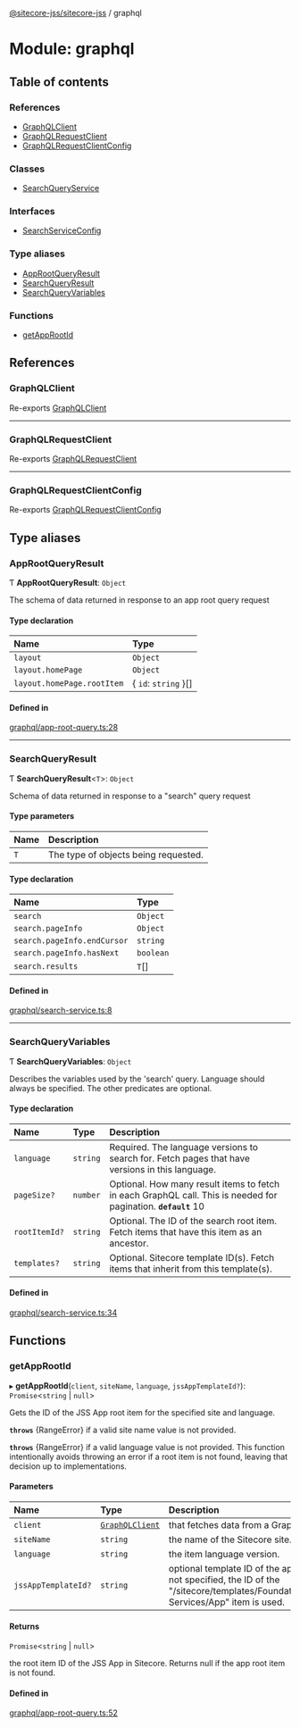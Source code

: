 [@sitecore-jss/sitecore-jss](../README.md) / graphql

# Module: graphql

## Table of contents

### References

- [GraphQLClient](graphql.md#graphqlclient)
- [GraphQLRequestClient](graphql.md#graphqlrequestclient)
- [GraphQLRequestClientConfig](graphql.md#graphqlrequestclientconfig)

### Classes

- [SearchQueryService](../classes/graphql.SearchQueryService.md)

### Interfaces

- [SearchServiceConfig](../interfaces/graphql.SearchServiceConfig.md)

### Type aliases

- [AppRootQueryResult](graphql.md#approotqueryresult)
- [SearchQueryResult](graphql.md#searchqueryresult)
- [SearchQueryVariables](graphql.md#searchqueryvariables)

### Functions

- [getAppRootId](graphql.md#getapprootid)

## References

### GraphQLClient

Re-exports [GraphQLClient](../interfaces/index.GraphQLClient.md)

___

### GraphQLRequestClient

Re-exports [GraphQLRequestClient](../classes/index.GraphQLRequestClient.md)

___

### GraphQLRequestClientConfig

Re-exports [GraphQLRequestClientConfig](index.md#graphqlrequestclientconfig)

## Type aliases

### AppRootQueryResult

Ƭ **AppRootQueryResult**: `Object`

The schema of data returned in response to an app root query request

#### Type declaration

| Name | Type |
| :------ | :------ |
| `layout` | `Object` |
| `layout.homePage` | `Object` |
| `layout.homePage.rootItem` | { `id`: `string`  }[] |

#### Defined in

[graphql/app-root-query.ts:28](https://github.com/Sitecore/jss/blob/4cefcb5a/packages/sitecore-jss/src/graphql/app-root-query.ts#L28)

___

### SearchQueryResult

Ƭ **SearchQueryResult**<`T`\>: `Object`

Schema of data returned in response to a "search" query request

#### Type parameters

| Name | Description |
| :------ | :------ |
| `T` | The type of objects being requested. |

#### Type declaration

| Name | Type |
| :------ | :------ |
| `search` | `Object` |
| `search.pageInfo` | `Object` |
| `search.pageInfo.endCursor` | `string` |
| `search.pageInfo.hasNext` | `boolean` |
| `search.results` | `T`[] |

#### Defined in

[graphql/search-service.ts:8](https://github.com/Sitecore/jss/blob/4cefcb5a/packages/sitecore-jss/src/graphql/search-service.ts#L8)

___

### SearchQueryVariables

Ƭ **SearchQueryVariables**: `Object`

Describes the variables used by the 'search' query. Language should always be specified.
The other predicates are optional.

#### Type declaration

| Name | Type | Description |
| :------ | :------ | :------ |
| `language` | `string` | Required. The language versions to search for. Fetch pages that have versions in this language. |
| `pageSize?` | `number` | Optional. How many result items to fetch in each GraphQL call. This is needed for pagination.  **`default`** 10 |
| `rootItemId?` | `string` | Optional. The ID of the search root item. Fetch items that have this item as an ancestor. |
| `templates?` | `string` | Optional. Sitecore template ID(s). Fetch items that inherit from this template(s). |

#### Defined in

[graphql/search-service.ts:34](https://github.com/Sitecore/jss/blob/4cefcb5a/packages/sitecore-jss/src/graphql/search-service.ts#L34)

## Functions

### getAppRootId

▸ **getAppRootId**(`client`, `siteName`, `language`, `jssAppTemplateId?`): `Promise`<`string` \| ``null``\>

Gets the ID of the JSS App root item for the specified site and language.

**`throws`** {RangeError} if a valid site name value is not provided.

**`throws`** {RangeError} if a valid language value is not provided.
This function intentionally avoids throwing an error if a root item is not found,
leaving that decision up to implementations.

#### Parameters

| Name | Type | Description |
| :------ | :------ | :------ |
| `client` | [`GraphQLClient`](../interfaces/index.GraphQLClient.md) | that fetches data from a GraphQL endpoint. |
| `siteName` | `string` | the name of the Sitecore site. |
| `language` | `string` | the item language version. |
| `jssAppTemplateId?` | `string` | optional template ID of the app root item. If not specified, the ID of the "/sitecore/templates/Foundation/JavaScript Services/App" item is used. |

#### Returns

`Promise`<`string` \| ``null``\>

the root item ID of the JSS App in Sitecore. Returns null if the app root item is not found.

#### Defined in

[graphql/app-root-query.ts:52](https://github.com/Sitecore/jss/blob/4cefcb5a/packages/sitecore-jss/src/graphql/app-root-query.ts#L52)
